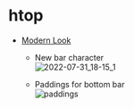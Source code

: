 # htop
* [Modern Look](./moderlook.patch)
  - New bar character  
    ![2022-07-31_18-15_1](https://user-images.githubusercontent.com/2061234/182033121-daf62761-555e-4db6-a98e-20551601eb69.png)

  - Paddings for bottom bar  
    ![paddings](https://user-images.githubusercontent.com/2061234/182033112-14be9a27-79ed-4ff1-a263-b771f7ad2308.png)
